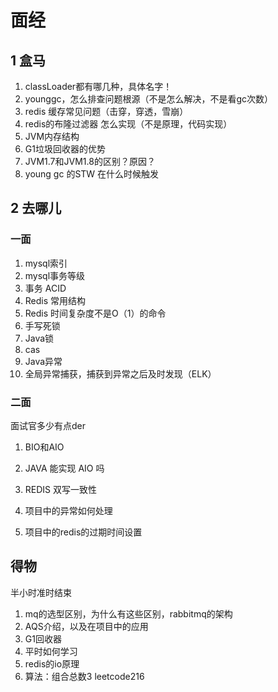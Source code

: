 # 面经

## 1 盒马

1. classLoader都有哪几种，具体名字！
2. younggc，怎么排查问题根源（不是怎么解决，不是看gc次数）
3. redis 缓存常见问题（击穿，穿透，雪崩）
4. redis的布隆过滤器 怎么实现（不是原理，代码实现）
5. JVM内存结构
6. G1垃圾回收器的优势
7. JVM1.7和JVM1.8的区别？原因？
8. young gc 的STW 在什么时候触发







## 2 去哪儿

### 一面

1. mysql索引
2. mysql事务等级
3. 事务 ACID
4. Redis 常用结构
5. Redis 时间复杂度不是O（1）的命令
6. 手写死锁
7. Java锁 
8. cas
9. Java异常
10. 全局异常捕获，捕获到异常之后及时发现（ELK）

### 二面

面试官多少有点der

1. BIO和AIO
2. JAVA 能实现 AIO 吗
3. REDIS 双写一致性
4. 项目中的异常如何处理

5. 项目中的redis的过期时间设置



## 得物

半小时准时结束

1. mq的选型区别，为什么有这些区别，rabbitmq的架构
2. AQS介绍，以及在项目中的应用
3. G1回收器
4. 平时如何学习
5. redis的io原理
6. 算法：组合总数3 leetcode216



